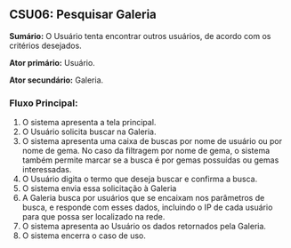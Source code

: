 ## CSU06: Pesquisar Galeria

**Sumário:** O Usuário tenta encontrar outros usuários, de acordo com os critérios desejados.

**Ator primário:** Usuário.

**Ator secundário:** Galeria.

### Fluxo Principal:
1. O sistema apresenta a tela principal.
2. O Usuário solicita buscar na Galeria.
3. O sistema apresenta uma caixa de buscas por nome de usuário ou por nome de gema. No caso da filtragem por nome de gema, o sistema também permite marcar se a busca é por gemas possuídas ou gemas interessadas.
4. O Usuário digita o termo que deseja buscar e confirma a busca.
5. O sistema envia essa solicitação à Galeria
6. A Galeria busca por usuários que se encaixam nos parâmetros de busca, e responde com esses dados, incluindo o IP de cada usuário para que possa ser localizado na rede.
7. O sistema apresenta ao Usuário os dados retornados pela Galeria.
8. O sistema encerra o caso de uso.
